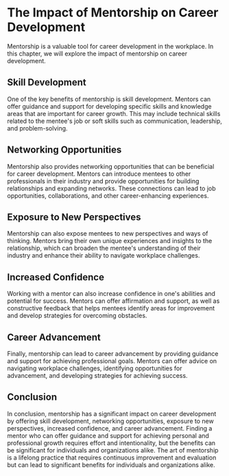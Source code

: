 The Impact of Mentorship on Career Development
=====================================================================================

Mentorship is a valuable tool for career development in the workplace. In this chapter, we will explore the impact of mentorship on career development.

Skill Development
-----------------

One of the key benefits of mentorship is skill development. Mentors can offer guidance and support for developing specific skills and knowledge areas that are important for career growth. This may include technical skills related to the mentee's job or soft skills such as communication, leadership, and problem-solving.

Networking Opportunities
------------------------

Mentorship also provides networking opportunities that can be beneficial for career development. Mentors can introduce mentees to other professionals in their industry and provide opportunities for building relationships and expanding networks. These connections can lead to job opportunities, collaborations, and other career-enhancing experiences.

Exposure to New Perspectives
----------------------------

Mentorship can also expose mentees to new perspectives and ways of thinking. Mentors bring their own unique experiences and insights to the relationship, which can broaden the mentee's understanding of their industry and enhance their ability to navigate workplace challenges.

Increased Confidence
--------------------

Working with a mentor can also increase confidence in one's abilities and potential for success. Mentors can offer affirmation and support, as well as constructive feedback that helps mentees identify areas for improvement and develop strategies for overcoming obstacles.

Career Advancement
------------------

Finally, mentorship can lead to career advancement by providing guidance and support for achieving professional goals. Mentors can offer advice on navigating workplace challenges, identifying opportunities for advancement, and developing strategies for achieving success.

Conclusion
----------

In conclusion, mentorship has a significant impact on career development by offering skill development, networking opportunities, exposure to new perspectives, increased confidence, and career advancement. Finding a mentor who can offer guidance and support for achieving personal and professional growth requires effort and intentionality, but the benefits can be significant for individuals and organizations alike. The art of mentorship is a lifelong practice that requires continuous improvement and evaluation but can lead to significant benefits for individuals and organizations alike.
